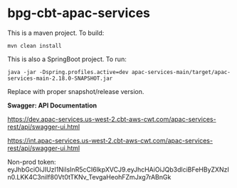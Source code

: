 # bpg-cbt-apac-services

This is a maven project. To build:

```mvn clean install```


This is also a SpringBoot project. To run: 

```java -jar -Dspring.profiles.active=dev apac-services-main/target/apac-services-main-2.18.0-SNAPSHOT.jar```

Replace with proper snapshot/release version.

**Swagger: API Documentation**

https://dev.apac-services.us-west-2.cbt-aws-cwt.com/apac-services-rest/api/swagger-ui.html

https://int.apac-services.us-west-2.cbt-aws-cwt.com/apac-services-rest/api/swagger-ui.html

Non-prod token: eyJhbGciOiJIUzI1NiIsInR5cCI6IkpXVCJ9.eyJhcHAiOiJQb3dlciBFeHByZXNzIn0.LKK4C3niIf80Vt0tTKNv_TevgaHeohFZmJxg7rABnGk
